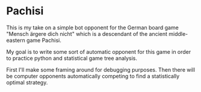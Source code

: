 # Pachisi

This is my take on a simple bot opponent for the German board game
"Mensch ärgere dich nicht" which is a descendant of the ancient middle-eastern game Pachisi.

My goal is to write some sort of automatic opponent for this game in order to practice python and statistical game tree analysis.

First I'll make some framing around for debugging purposes.
Then there will be computer opponents automatically competing to find a statistically optimal strategy.